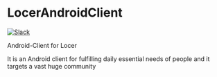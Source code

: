 # LocerAndroidClient

[![Slack](https://img.shields.io/badge/Slack-chat-E01E5A)](https://locer.slack.com)


Android-Client for Locer

It is an Android client for fulfilling daily essential needs of people and it targets a vast huge community

